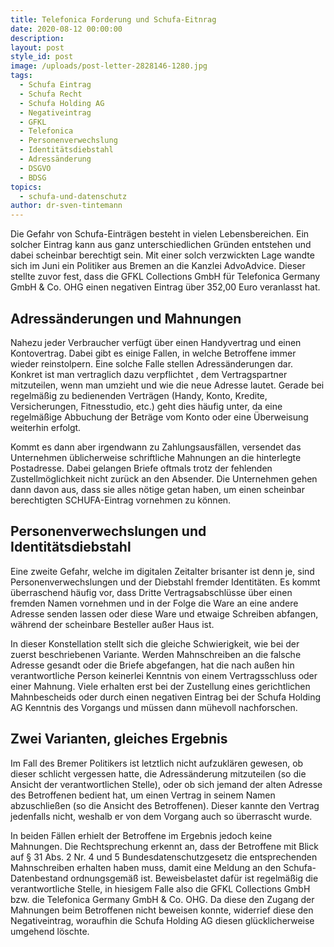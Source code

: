 ```yaml
---
title: Telefonica Forderung und Schufa-Eitnrag
date: 2020-08-12 00:00:00
description:
layout: post
style_id: post
image: /uploads/post-letter-2828146-1280.jpg
tags:
  - Schufa Eintrag
  - Schufa Recht
  - Schufa Holding AG
  - Negativeintrag
  - GFKL
  - Telefonica
  - Personenverwechslung
  - Identitätsdiebstahl
  - Adressänderung
  - DSGVO
  - BDSG
topics:
  - schufa-und-datenschutz
author: dr-sven-tintemann
---
```


Die Gefahr von Schufa-Einträgen besteht in vielen Lebensbereichen. Ein solcher Eintrag kann aus ganz unterschiedlichen Gründen entstehen und dabei scheinbar berechtigt sein. Mit einer solch verzwickten Lage wandte sich im Juni ein Politiker aus Bremen an die Kanzlei AdvoAdvice. Dieser stellte zuvor fest, dass die GFKL Collections GmbH für Telefonica Germany GmbH & Co. OHG einen negativen Eintrag über 352,00 Euro veranlasst hat.&nbsp;

## Adressänderungen und Mahnungen

Nahezu jeder Verbraucher verfügt über einen Handyvertrag und einen Kontovertrag. Dabei gibt es einige Fallen, in welche Betroffene immer wieder reinstolpern. Eine solche Falle stellen Adressänderungen dar. Konkret ist man vertraglich dazu verpflichtet , dem Vertragspartner mitzuteilen, wenn man umzieht und wie die neue Adresse lautet. Gerade bei regelmä&szlig;ig zu bedienenden Verträgen (Handy, Konto, Kredite, Versicherungen, Fitnesstudio, etc.) geht dies häufig unter, da eine regelmä&szlig;ige Abbuchung der Beträge vom Konto oder eine Überweisung weiterhin erfolgt.

Kommt es dann aber irgendwann zu Zahlungsausfällen, versendet das Unternehmen üblicherweise schriftliche Mahnungen an die hinterlegte Postadresse. Dabei gelangen Briefe oftmals trotz der fehlenden Zustellmöglichkeit nicht zurück an den Absender. Die Unternehmen gehen dann davon aus, dass sie alles nötige getan haben, um einen scheinbar berechtigten SCHUFA-Eintrag vornehmen zu können.

## Personenverwechslungen und Identitätsdiebstahl

Eine zweite Gefahr, welche im digitalen Zeitalter brisanter ist denn je, sind Personenverwechslungen und der Diebstahl fremder Identitäten. Es kommt überraschend häufig vor, dass Dritte Vertragsabschlüsse über einen fremden Namen vornehmen und in der Folge die Ware an eine andere Adresse senden lassen oder diese Ware und etwaige Schreiben abfangen, während der scheinbare Besteller au&szlig;er Haus ist.

In dieser Konstellation stellt sich die gleiche Schwierigkeit, wie bei der zuerst beschriebenen Variante. Werden Mahnschreiben an die falsche Adresse gesandt oder die Briefe abgefangen, hat die nach au&szlig;en hin verantwortliche Person keinerlei Kenntnis von einem Vertragsschluss oder einer Mahnung. Viele erhalten erst bei der Zustellung eines gerichtlichen Mahnbescheids oder durch einen negativen Eintrag bei der Schufa Holding AG Kenntnis des Vorgangs und müssen dann mühevoll nachforschen.

## Zwei Varianten, gleiches Ergebnis

Im Fall des Bremer Politikers ist letztlich nicht aufzuklären gewesen, ob dieser schlicht vergessen hatte, die Adressänderung mitzuteilen (so die Ansicht der verantwortlichen Stelle), oder ob sich jemand der alten Adresse des Betroffenen bedient hat, um einen Vertrag in seinem Namen abzuschlie&szlig;en (so die Ansicht des Betroffenen). Dieser kannte den Vertrag jedenfalls nicht, weshalb er von dem Vorgang auch so überrascht wurde.

In beiden Fällen erhielt der Betroffene im Ergebnis jedoch keine Mahnungen. Die Rechtsprechung erkennt an, dass der Betroffene mit Blick auf &sect; 31 Abs. 2 Nr. 4 und 5 Bundesdatenschutzgesetz die entsprechenden Mahnschreiben erhalten haben muss, damit eine Meldung an den Schufa-Datenbestand ordnungsgemä&szlig; ist. Beweisbelastet dafür ist regelmä&szlig;ig die verantwortliche Stelle, in hiesigem Falle also die GFKL Collections GmbH bzw. die Telefonica Germany GmbH & Co. OHG. Da diese den Zugang der Mahnungen beim Betroffenen nicht beweisen konnte, widerrief diese den Negativeintrag, woraufhin die Schufa Holding AG diesen glücklicherweise umgehend löschte.

&nbsp;

&nbsp;